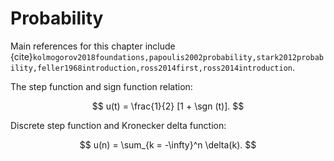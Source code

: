 # Probability

Main references for this chapter include
{cite}`kolmogorov2018foundations,papoulis2002probability,stark2012probability,feller1968introduction,ross2014first,ross2014introduction`.


The step function and sign function relation:

$$
u(t) = \frac{1}{2} [1 + \sgn (t)].
$$

Discrete step function and Kronecker delta function:

$$
u(n) = \sum_{k = -\infty}^n \delta(k).
$$

